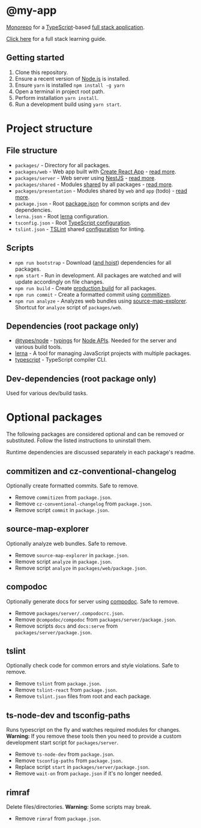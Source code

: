 # @my-app

[Monorepo](https://en.wikipedia.org/wiki/Monorepo) for a [TypeScript](https://www.typescriptlang.org)-based [full stack application](https://www.w3schools.com/whatis/whatis_fullstack.asp).

[Click here](https://github.com/pemstack/fullstack-course) for a full stack learning guide.

## Getting started

1. Clone this repository.
2. Ensure a recent version of [Node.js](https://nodejs.org) is installed.
3. Ensure `yarn` is installed `npm install -g yarn`
4. Open a terminal in project root path.
5. Perform installation `yarn install`.
6. Run a development build using `yarn start`.

# Project structure

## File structure

- `packages/` - Directory for all packages.
- `packages/web` - Web app built with [Create React App](https://facebook.github.io/create-react-app) - [read more](packages/web/README.md).
- `packages/server` - Web server using [NestJS](https://nestjs.com) - [read more](packages/server/README.md).
- `packages/shared` - Modules [shared](https://github.com/lerna/lerna/tree/master/commands/link) by all packages - [read more](packages/shared/README.md).
- `packages/presentation` - Modules shared by `web` and `app` (todo) - [read more](packages/presentation/README.md).
- `package.json` - Root [package.json](https://docs.npmjs.com/files/package.json) for common scripts and dev dependencies.
- `lerna.json` - Root [lerna](https://lerna.js.org) configuration.
- `tsconfig.json` - Root [TypeScript configuration](https://www.typescriptlang.org/docs/handbook/tsconfig-json.html).
- `tslint.json` - [TSLint](https://palantir.github.io/tslint) shared [configuration](https://palantir.github.io/tslint/usage/configuration) for linting.

## Scripts

- `npm run bootstrap` - Download ([and hoist](https://github.com/lerna/lerna/tree/master/commands/bootstrap)) dependencies for all packages.
- `npm start` - Run in development. All packages are watched and will update accordingly on file changes.
- `npm run build` - Create [production build](https://facebook.github.io/create-react-app/docs/production-build) for all packages.
- `npm run commit` - Create a formatted commit using [commitizen](http://commitizen.github.io/cz-cli).
- `npm run analyze` - Analyzes web bundles using [source-map-explorer](https://github.com/danvk/source-map-explorer). Shortcut for `analyze` script of `packages/web`.

## Dependencies (root package only)

- [@types/node](https://www.npmjs.com/package/@types/node) - [typings](https://github.com/DefinitelyTyped/DefinitelyTyped) for [Node APIs](https://nodejs.org/en/docs). Needed for the server and various build tools.
- [lerna](https://lerna.js.org) - A tool for managing JavaScript projects with multiple packages.
- [typescript](https://github.com/Microsoft/TypeScript) - TypeScript compiler CLI.

## Dev-dependencies (root package only)

Used for various dev/build tasks.

# Optional packages

The following packages are considered optional and can be removed or substituted.
Follow the listed instructions to uninstall them.

Runtime dependencies are discussed separately in each package's readme.

## commitizen and cz-conventional-changelog

Optionally create formatted commits. Safe to remove.

- Remove `commitizen` from `package.json`.
- Remove `cz-conventional-changelog` from `package.json`.
- Remove script `commit` in `package.json`.

## source-map-explorer

Optionally analyze web bundles. Safe to remove.

- Remove `source-map-explorer` in `package.json`.
- Remove script `analyze` in `package.json`.
- Remove script `analyze` in `packages/web/package.json`.

## compodoc

Optionally generate docs for server using [compodoc](https://compodoc.app). Safe to remove.

- Remove `packages/server/.compodocrc.json`.
- Remove `@compodoc/compodoc` from `packages/server/package.json`.
- Remove scripts `docs` and `docs:serve` from `packages/server/package.json`.

## tslint

Optionally check code for common errors and style violations. Safe to remove.

- Remove `tslint` from `package.json`.
- Remove `tslint-react` from `package.json`.
- Remove `tslint.json` files from root and each package.

## ts-node-dev and tsconfig-paths

Runs typescript on the fly and watches required modules for changes.
**Warning:** If you remove these tools then you need to provide a custom development start script for `packages/server`.

- Remove `ts-node-dev` from `package.json`.
- Remove `tsconfig-paths` from `package.json`.
- Replace script `start` in `packages/server/package.json`.
- Remove `wait-on` from `package.json` if it's no longer needed.

## rimraf

Delete files/directories. **Warning:** Some scripts may break.

- Remove `rimraf` from `package.json`.
